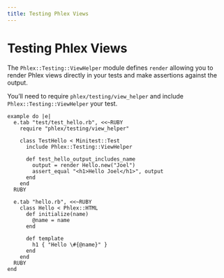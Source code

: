 ```yaml
---
title: Testing Phlex Views
---
```


# Testing Phlex Views

The `Phlex::Testing::ViewHelper` module defines `render` allowing you to render Phlex views directly in your tests and make assertions against the output.

You’ll need to require `phlex/testing/view_helper` and include `Phlex::Testing::ViewHelper` your test.

```phlex
example do |e|
  e.tab "test/test_hello.rb", <<~RUBY
    require "phlex/testing/view_helper"

    class TestHello < Minitest::Test
      include Phlex::Testing::ViewHelper

      def test_hello_output_includes_name
        output = render Hello.new("Joel")
        assert_equal "<h1>Hello Joel</h1>", output
      end
    end
  RUBY

  e.tab "hello.rb", <<~RUBY
    class Hello < Phlex::HTML
      def initialize(name)
        @name = name
      end

      def template
        h1 { "Hello \#{@name}" }
      end
    end
  RUBY
end
```
